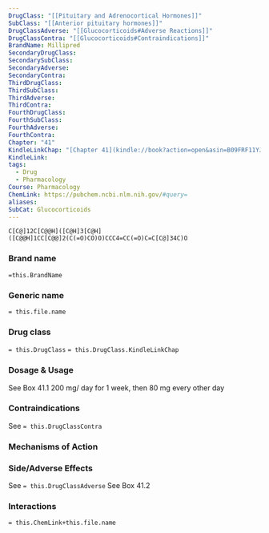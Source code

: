```yaml
---
DrugClass: "[[Pituitary and Adrenocortical Hormones]]"
SubClass: "[[Anterior pituitary hormones]]"
DrugClassAdverse: "[[Glucocorticoids#Adverse Reactions]]"
DrugClassContra: "[[Glucocorticoids#Contraindications]]"
BrandName: Millipred
SecondaryDrugClass: 
SecondarySubClass: 
SecondaryAdverse: 
SecondaryContra: 
ThirdDrugClass: 
ThirdSubClass: 
ThirdAdverse: 
ThirdContra: 
FourthDrugClass: 
FourthSubClass: 
FourthAdverse: 
FourthContra: 
Chapter: "41"
KindleLinkChap: "[Chapter 41](kindle://book?action=open&asin=B09FRF11YJ&location=23770)"
KindleLink: 
tags:
  - Drug
  - Pharmacology
Course: Pharmacology
ChemLink: https://pubchem.ncbi.nlm.nih.gov/#query=
aliases: 
SubCat: Glucocorticoids
---
```

```smiles
C[C@]12C[C@@H]([C@H]3[C@H]([C@@H]1CC[C@@]2(C(=O)CO)O)CCC4=CC(=O)C=C[C@]34C)O
```

### Brand name
`=this.BrandName`

### Generic name
`= this.file.name`

### Drug class 
`= this.DrugClass`
	`= this.DrugClass.KindleLinkChap`

### Dosage & Usage
See Box 41.1
200 mg/ day for 1 week, then 80 mg every other day

### Contraindications
See `= this.DrugClassContra`

### Mechanisms of Action


### Side/Adverse Effects
See `= this.DrugClassAdverse`
See Box 41.2

### Interactions

`= this.ChemLink+this.file.name`

